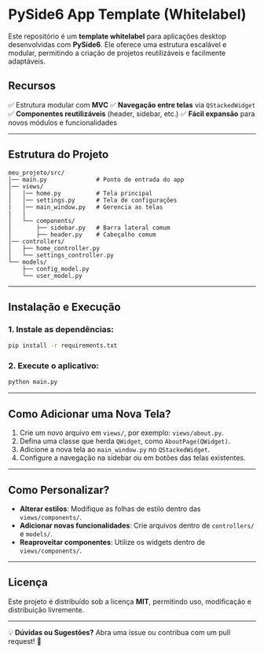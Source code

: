 # PySide6 App Template (Whitelabel)

Este repositório é um **template whitelabel** para aplicações desktop desenvolvidas com **PySide6**. Ele oferece uma estrutura escalável e modular, permitindo a criação de projetos reutilizáveis e facilmente adaptáveis.

## Recursos
✅ Estrutura modular com **MVC**
✅ **Navegação entre telas** via `QStackedWidget`
✅ **Componentes reutilizáveis** (header, sidebar, etc.)
✅ **Fácil expansão** para novos módulos e funcionalidades

---

## Estrutura do Projeto
```
meu_projeto/src/
│── main.py              # Ponto de entrada do app
│── views/
│   │── home.py          # Tela principal
│   │── settings.py      # Tela de configurações
|   │── main_window.py   # Gerencia as telas
|   |
│   └── components/
│       ├── sidebar.py   # Barra lateral comum
│       ├── header.py    # Cabeçalho comum
│── controllers/
│   ├── home_controller.py
│   └── settings_controller.py
└── models/
    ├── config_model.py
    └── user_model.py
```

---

## Instalação e Execução
### 1. Instale as dependências:
```bash
pip install -r requirements.txt
```

### 2. Execute o aplicativo:
```bash
python main.py
```

---

## Como Adicionar uma Nova Tela?
1. Crie um novo arquivo em `views/`, por exemplo: `views/about.py`.
2. Defina uma classe que herda `QWidget`, como `AboutPage(QWidget)`.
3. Adicione a nova tela ao `main_window.py` no `QStackedWidget`.
4. Configure a navegação na sidebar ou em botões das telas existentes.

---

## Como Personalizar?
- **Alterar estilos**: Modifique as folhas de estilo dentro das `views/components/`.
- **Adicionar novas funcionalidades**: Crie arquivos dentro de `controllers/` e `models/`.
- **Reaproveitar componentes**: Utilize os widgets dentro de `views/components/`.

---

## Licença
Este projeto é distribuído sob a licença **MIT**, permitindo uso, modificação e distribuição livremente.

---

💡 **Dúvidas ou Sugestões?** Abra uma issue ou contribua com um pull request! 🚀

